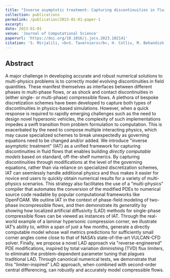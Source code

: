 ```yaml
---
title: "Inverse asymptotic treatment: Capturing discontinuities in fluid flows via equation modification"
collection: publications
permalink: /publication/2023-01-01-paper-1
excerpt: 
date: 2023-01-01
venue: 'Journal of Computational Science'
paperurl: 'https://doi.org/10.1016/j.jocs.2023.102141'
citation: 'S. Mirjalili, <b>S. Taverniers</b>, H. Collis, M. Behandish, and A. Mani. Inverse asymptotic treatment: Capturing discontinuities in fluid flows via equation modification. <i<i>J. Comput. Sci.</i>, 73:102141 (2023).'
---
```


## Abstract

A major challenge in developing accurate and robust numerical solutions to multi-physics problems is to correctly model evolving discontinuities in field quantities. These manifest themselves as interfaces between different phases in multi-phase flows, or as shock and contact discontinuities in (either single- or multi-phase) compressible flows. A plethora of bespoke discretization schemes have been developed to capture both types of discontinuities in physics-based simulations. However, when a quick response is required to rapidly emerging challenges such as the need to design novel hypersonic vehicles, the complexity of such implementations impedes a swift transition from problem formulation to computation. This is exacerbated by the need to compose multiple interacting physics, which may cause specialized schemes to break unexpectedly as governing equations need to be changed and/or added. We introduce "inverse asymptotic treatment" (IAT) as a unified framework for capturing discontinuities in fluid flows that enables building *directly computable models* based on standard, off-the-shelf numerics. By capturing discontinuities through modifications at the level of the governing equations, rather than via reliance on specialized discretization schemes, IAT can seemlessly handle additional physics and thus makes it easier for novice end users to quickly obtain numerical results for a variety of multi-physics scenarios. This strategy also facilitates the use of a "multi-physics" compiler that automates the conversion of the modified PDEs to numerical source code readable by popular computational frameworks like OpenFOAM. We outline IAT in the context of phase-field modeling of two-phase incompressible flows, and then demonstrate its *generality* by showing how localized artificial diffusivity (LAD) methods for single-phase compressible flows can be viewed as instances of IAT. Through the real-world example of a laminar hypersonic compression corner, we illustrate IAT’s ability to, within a span of just a few months, generate a directly computable model whose wall metrics predictions for sufficiently small corner angles come close to that of NASA’s state-of-the-art VULCAN-CFD solver. Finally, we propose a novel LAD approach via "reverse-engineered" PDE modifications, inspired by total variation diminishing (TVD) flux limiters, to eliminate the problem-dependent parameter tuning that plagues traditional LAD. Through canonical numerical tests, we demonstrate that this "limiter-inspired" LAD approach, when combined with second-order central differencing, can robustly and accurately model compressible flows.